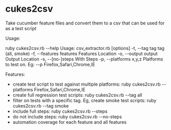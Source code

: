 cukes2csv
============

Take cucumber feature files and convert them to a csv that can be used for as a test script

Usage:

ruby cukes2csv.rb --help
Usage: csv_extractor.rb [options]
    -t, --tag tag                    tag (all, smoke)
    -f, --features features          Features Location
    -o, --output output              Output Location
    -s, --[no-]steps                 With Steps
    -p, --platforms x,y,z            Platforms to test on.  Eg: --p Firefox,Safari,Chrome,IE


Features:

 * create test script to test against multiple platforms: ruby cukes2csv.rb --platforms Firefox,Safari,Chrome,IE
 * create full regression test scripts: ruby cukes2csv.rb --tag all
 * filter on tests with a specific tag.  Eg, create smoke test scripts: ruby cukes2csv.rb --tag smoke
 * include full steps: ruby cukes2csv.rb --steps
 * do not include steps: ruby cukes2csv.rb --no-steps
 * automation coverage for each feature and all features
